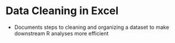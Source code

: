 # Data Cleaning in Excel
- Documents steps to cleaning and organizing a dataset to make downstream R analyses more efficient
